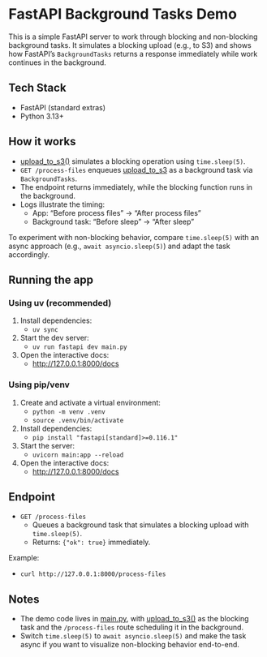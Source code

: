 # FastAPI Background Tasks Demo

This is a simple FastAPI server to work through blocking and non-blocking background tasks. It simulates a blocking upload (e.g., to S3) and shows how FastAPI’s `BackgroundTasks` returns a response immediately while work continues in the background.

## Tech Stack

- FastAPI (standard extras)
- Python 3.13+

## How it works

- [upload_to_s3()](cci:1://file:///Users/ucheozoemena/01-projects/python-async/main.py:16:0-21:30) simulates a blocking operation using `time.sleep(5)`.
- `GET /process-files` enqueues [upload_to_s3](cci:1://file:///Users/ucheozoemena/01-projects/python-async/main.py:16:0-21:30) as a background task via `BackgroundTasks`.
- The endpoint returns immediately, while the blocking function runs in the background.
- Logs illustrate the timing:
  - App: “Before process files” → “After process files”
  - Background task: “Before sleep” → “After sleep”

To experiment with non-blocking behavior, compare `time.sleep(5)` with an async approach (e.g., `await asyncio.sleep(5)`) and adapt the task accordingly.

## Running the app

### Using uv (recommended)
1. Install dependencies:
   - `uv sync`
2. Start the dev server:
   - `uv run fastapi dev main.py`
3. Open the interactive docs:
   - http://127.0.0.1:8000/docs

### Using pip/venv
1. Create and activate a virtual environment:
   - `python -m venv .venv`
   - `source .venv/bin/activate`
2. Install dependencies:
   - `pip install "fastapi[standard]>=0.116.1"`
3. Start the server:
   - `uvicorn main:app --reload`
4. Open the interactive docs:
   - http://127.0.0.1:8000/docs

## Endpoint

- `GET /process-files`
  - Queues a background task that simulates a blocking upload with `time.sleep(5)`.
  - Returns: `{"ok": true}` immediately.

Example:
- `curl http://127.0.0.1:8000/process-files`

## Notes

- The demo code lives in [main.py](cci:7://file:///Users/ucheozoemena/01-projects/python-async/main.py:0:0-0:0), with [upload_to_s3()](cci:1://file:///Users/ucheozoemena/01-projects/python-async/main.py:16:0-21:30) as the blocking task and the `/process-files` route scheduling it in the background.
- Switch `time.sleep(5)` to `await asyncio.sleep(5)` and make the task async if you want to visualize non-blocking behavior end-to-end.